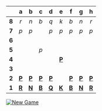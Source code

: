 |     |  a  |  b  |  c  |  d  |  e  |  f  |  g  |  h  |
|:---:|:---:|:---:|:---:|:---:|:---:|:---:|:---:|:---:|
|  **8**  |  _r_  |  _n_  |  _b_  |  _q_  |  _k_  |  _b_  |  _n_  |  _r_  |
|  **7**  |  _p_  |  _p_  |     |  _p_  |  _p_  |  _p_  |  _p_  |  _p_  |
|  **6**  |     |     |     |     |     |     |     |     |
|  **5**  |     |     |  _p_  |     |     |     |     |     |
|  **4**  |     |     |     |     |  [**P**](http://localhost:8080/api/chess/select?square=e4)  |     |     |     |
|  **3**  |     |     |     |     |     |     |     |     |
|  **2**  |  [**P**](http://localhost:8080/api/chess/select?square=a2)  |  [**P**](http://localhost:8080/api/chess/select?square=b2)  |  [**P**](http://localhost:8080/api/chess/select?square=c2)  |  [**P**](http://localhost:8080/api/chess/select?square=d2)  |     |  [**P**](http://localhost:8080/api/chess/select?square=f2)  |  [**P**](http://localhost:8080/api/chess/select?square=g2)  |  [**P**](http://localhost:8080/api/chess/select?square=h2)  |
|  **1**  |  [**R**](https://github.com/grim-kalman)  |  [**N**](http://localhost:8080/api/chess/select?square=b1)  |  [**B**](https://github.com/grim-kalman)  |  [**Q**](http://localhost:8080/api/chess/select?square=d1)  |  [**K**](http://localhost:8080/api/chess/select?square=e1)  |  [**B**](http://localhost:8080/api/chess/select?square=f1)  |  [**N**](http://localhost:8080/api/chess/select?square=g1)  |  [**R**](https://github.com/grim-kalman)  |

[![New Game](https://img.shields.io/badge/new_game-4CAF50)](https://readme-chess.azurewebsites.net/api/chess/new)